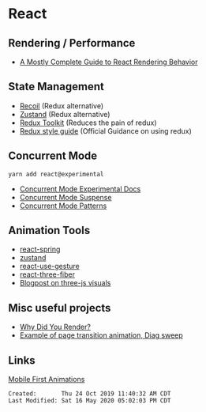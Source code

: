 # React

## Rendering / Performance

- [A Mostly Complete Guide to React Rendering
  Behavior](https://blog.isquaredsoftware.com/2020/05/blogged-answers-a-mostly-complete-guide-to-react-rendering-behavior/)

## State Management

- [Recoil](https://recoiljs.org/) (Redux alternative)
- [Zustand](https://github.com/react-spring/zustand) (Redux alternative)
- [Redux Toolkit](https://github.com/reduxjs/redux-toolkit) (Reduces the pain
  of redux)
- [Redux style
  guide](https://redux.js.org/style-guide/style-guide#redux-style-guide)
  (Official Guidance on using redux)

## Concurrent Mode

`yarn add react@experimental`

- [Concurrent Mode Experimental Docs](https://reactjs.org/docs/concurrent-mode-intro.html)
- [Concurrent Mode Suspense](https://reactjs.org/docs/concurrent-mode-suspense.html)
- [Concurrent Mode Patterns](https://reactjs.org/docs/concurrent-mode-patterns.html)

## Animation Tools

- [react-spring](https://github.com/react-spring/react-spring)
- [zustand](https://github.com/react-spring/zustand)
- [react-use-gesture](https://github.com/react-spring/react-use-gesture)
- [react-three-fiber](https://github.com/react-spring/react-three-fiber)
- [Blogpost on three-js
  visuals](https://medium.com/cortico/3d-data-visualization-with-react-and-three-js-7272fb6de432)

## Misc useful projects

- [Why Did You Render?](https://github.com/welldone-software/why-did-you-render)
- [Example of page transition animation, Diag
  sweep](https://codesandbox.io/s/diagonal-page-transition-2wvzx)

## Links

[Mobile First Animations](./talks/mobile-first-animations.md)

```
Created:       Thu 24 Oct 2019 11:40:32 AM CDT
Last Modified: Sat 16 May 2020 05:02:03 PM CDT
```
